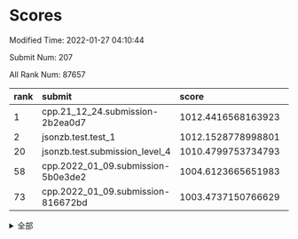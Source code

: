 # Scores

Modified Time: 2022-01-27 04:10:44

Submit Num: 207

All Rank Num: 87657

| rank |               submit               |       score        |       sigma        | pk_num |
| :--- | :--------------------------------- | :----------------- | :----------------- | :----- |
| 1    | cpp.21_12_24.submission-2b2ea0d7   | 1012.4416568163923 | 0.8230068819651373 | 1691   |
| 2    | jsonzb.test.test_1                 | 1012.1528778998801 | 0.7802344920768312 | 1688   |
| 20   | jsonzb.test.submission_level_4     | 1010.4799753734793 | 0.756918726525881  | 1699   |
| 58   | cpp.2022_01_09.submission-5b0e3de2 | 1004.6123665651983 | 0.7338780645632976 | 1693   |
| 73   | cpp.2022_01_09.submission-816672bd | 1003.4737150766629 | 0.7199170214920712 | 1697   |


<details>
<summary>全部</summary>

| rank |                 submit                 |       score        |       sigma        | pk_num |
| :--- | :------------------------------------- | :----------------- | :----------------- | :----- |
| 1    | cpp.21_12_24.submission-2b2ea0d7       | 1012.4416568163923 | 0.8230068819651373 | 1691   |
| 2    | jsonzb.test.test_1                     | 1012.1528778998801 | 0.7802344920768312 | 1688   |
| 3    | gobigger.level_3.submission_level_3_16 | 1012.0758179182016 | 0.7865974769398342 | 1688   |
| 4    | gobigger.level_3.submission_level_3_43 | 1012.0160211272628 | 0.7728687454876475 | 1693   |
| 5    | gobigger.level_3.submission_level_3_26 | 1011.4067457908808 | 0.7665231008307938 | 1693   |
| 6    | gobigger.level_3.submission_level_3_32 | 1011.3131604034947 | 0.777370572053473  | 1696   |
| 7    | gobigger.level_3.submission_level_3_39 | 1011.2828028262778 | 0.76034134038778   | 1696   |
| 8    | gobigger.level_3.submission_level_3_44 | 1011.1754000073333 | 0.766048631729328  | 1694   |
| 9    | gobigger.level_3.submission_level_3_31 | 1011.1271135799947 | 0.7691027652276178 | 1693   |
| 10   | gobigger.level_3.submission_level_3_6  | 1010.9624114951639 | 0.7624979138118709 | 1694   |
| 11   | gobigger.level_3.submission_level_3_42 | 1010.8463393941174 | 0.7590624281098675 | 1695   |
| 12   | gobigger.level_3.submission_level_3_49 | 1010.841154072695  | 0.7772136905931827 | 1697   |
| 13   | gobigger.level_3.submission_level_3_10 | 1010.7521592513463 | 0.7371556609068858 | 1687   |
| 14   | gobigger.level_3.submission_level_3_46 | 1010.7281725582179 | 0.7601638750829647 | 1693   |
| 15   | gobigger.level_3.submission_level_3_12 | 1010.6708560933981 | 0.7791537588612116 | 1694   |
| 16   | gobigger.level_3.submission_level_3_40 | 1010.6322456278594 | 0.7802574461110282 | 1696   |
| 17   | gobigger.level_3.submission_level_3_2  | 1010.6163819953946 | 0.7670200638675942 | 1693   |
| 18   | gobigger.level_3.submission_level_3_38 | 1010.558213490964  | 0.7779738822642401 | 1694   |
| 19   | gobigger.level_3.submission_level_3_27 | 1010.5301514751727 | 0.756985511139792  | 1689   |
| 20   | jsonzb.test.submission_level_4         | 1010.4799753734793 | 0.756918726525881  | 1699   |
| 21   | gobigger.level_3.submission_level_3_20 | 1010.4111002691782 | 0.7704404790325784 | 1693   |
| 22   | gobigger.level_3.submission_level_3_24 | 1010.3708851250441 | 0.7685740146564655 | 1696   |
| 23   | gobigger.level_3.submission_level_3_21 | 1010.3665689744874 | 0.7433721885363966 | 1694   |
| 24   | gobigger.level_3.submission_level_3_30 | 1010.3407728705646 | 0.7648450541195937 | 1696   |
| 25   | gobigger.level_3.submission_level_3_41 | 1010.30387005915   | 0.7602800057183486 | 1695   |
| 26   | gobigger.level_3.submission_level_3_3  | 1010.2353530292426 | 0.7560785175082178 | 1691   |
| 27   | gobigger.level_3.submission_level_3_14 | 1010.2059826920635 | 0.7530515106696639 | 1694   |
| 28   | gobigger.level_3.submission_level_3_25 | 1010.1645055354966 | 0.7585958593631523 | 1695   |
| 29   | gobigger.level_3.submission_level_3_9  | 1010.1302354409441 | 0.7758234779583241 | 1694   |
| 30   | gobigger.level_3.submission_level_3_29 | 1010.0953786413994 | 0.7542283608350785 | 1692   |
| 31   | gobigger.level_3.submission_level_3_5  | 1010.0937360400734 | 0.7484927972031424 | 1692   |
| 32   | gobigger.level_3.submission_level_3_22 | 1010.0696611862704 | 0.7777961672755285 | 1697   |
| 33   | gobigger.level_3.submission_level_3_48 | 1010.0693279470473 | 0.7660187269664354 | 1691   |
| 34   | gobigger.level_3.submission_level_3_11 | 1010.0222744912267 | 0.777716450348738  | 1687   |
| 35   | gobigger.level_3.submission_level_3_18 | 1009.9876017304903 | 0.7558904659276616 | 1698   |
| 36   | gobigger.level_3.submission_level_3_33 | 1009.955925240685  | 0.7517826631708394 | 1692   |
| 37   | gobigger.level_3.submission_level_3_13 | 1009.9339596691385 | 0.7883669425362284 | 1690   |
| 38   | gobigger.level_3.submission_level_3_15 | 1009.839145614339  | 0.7333626114664903 | 1700   |
| 39   | gobigger.level_3.submission_level_3_1  | 1009.758511921284  | 0.7604669718066829 | 1693   |
| 40   | gobigger.level_3.submission_level_3_7  | 1009.7129260644815 | 0.7579640522422284 | 1692   |
| 41   | gobigger.level_3.submission_level_3_28 | 1009.702129565309  | 0.7664230197374009 | 1694   |
| 42   | gobigger.level_3.submission_level_3_0  | 1009.4406952918783 | 0.7795030454499889 | 1691   |
| 43   | gobigger.level_3.submission_level_3_17 | 1009.4283434931647 | 0.7477892751178369 | 1696   |
| 44   | gobigger.level_3.submission_level_3_47 | 1009.3321031378815 | 0.7556815850350411 | 1694   |
| 45   | gobigger.level_3.submission_level_3_36 | 1009.1314427258802 | 0.7470239421230653 | 1695   |
| 46   | gobigger.level_3.submission_level_3_34 | 1009.0206606809725 | 0.7463172071426715 | 1691   |
| 47   | gobigger.level_3.submission_level_3_8  | 1009.011457908218  | 0.740609719092416  | 1689   |
| 48   | gobigger.level_3.submission_level_3_35 | 1008.8468855571517 | 0.7459090291031057 | 1692   |
| 49   | gobigger.level_3.submission_level_3_23 | 1008.8077861417099 | 0.7417159237607455 | 1694   |
| 50   | gobigger.level_3.submission_level_3_19 | 1008.6307766147689 | 0.7430001875722567 | 1695   |
| 51   | gobigger.level_3.submission_level_3_4  | 1008.5080734392012 | 0.7551155608388941 | 1695   |
| 52   | gobigger.level_3.submission_level_3_37 | 1008.2992754205408 | 0.732073232929782  | 1687   |
| 53   | gobigger.level_3.submission_level_3_45 | 1008.0857261853993 | 0.7407659237479645 | 1692   |
| 54   | gobigger.level_1.submission_level_1_6  | 1004.853625121226  | 0.7172724634228914 | 1695   |
| 55   | gobigger.level_1.submission_level_1_27 | 1004.7072271935612 | 0.7246258094078496 | 1692   |
| 56   | gobigger.level_1.submission_level_1_39 | 1004.6802368093097 | 0.7116437763070519 | 1697   |
| 57   | gobigger.level_1.submission_level_1_36 | 1004.6443912169776 | 0.7203366967233441 | 1689   |
| 58   | cpp.2022_01_09.submission-5b0e3de2     | 1004.6123665651983 | 0.7338780645632976 | 1693   |
| 59   | gobigger.level_1.submission_level_1_17 | 1004.5031724240873 | 0.7120075684016576 | 1689   |
| 60   | gobigger.level_1.submission_level_1_7  | 1004.294981856828  | 0.719152006127     | 1696   |
| 61   | gobigger.level_1.submission_level_1_38 | 1004.2925459465819 | 0.721044256787245  | 1691   |
| 62   | gobigger.level_1.submission_level_1_16 | 1004.2545820686864 | 0.7144412971856217 | 1694   |
| 63   | gobigger.level_1.submission_level_1_1  | 1004.167594572201  | 0.7191261345448904 | 1699   |
| 64   | gobigger.level_1.submission_level_1_26 | 1004.1318580294924 | 0.7199680592572437 | 1694   |
| 65   | gobigger.level_1.submission_level_1_49 | 1004.0920181933216 | 0.7156856590949011 | 1696   |
| 66   | gobigger.level_1.submission_level_1_40 | 1004.0700108770588 | 0.723993072509196  | 1699   |
| 67   | gobigger.level_1.submission_level_1_44 | 1003.7653100187919 | 0.718930699895331  | 1698   |
| 68   | gobigger.level_1.submission_level_1_23 | 1003.7560975727279 | 0.7139497170837626 | 1693   |
| 69   | gobigger.level_1.submission_level_1_47 | 1003.724051570863  | 0.7266115365108718 | 1694   |
| 70   | gobigger.level_1.submission_level_1_37 | 1003.6150096342509 | 0.7246184686999313 | 1693   |
| 71   | gobigger.level_1.submission_level_1_25 | 1003.5503606479558 | 0.7109787951677614 | 1693   |
| 72   | gobigger.level_1.submission_level_1_30 | 1003.4910705394722 | 0.7214663214667645 | 1692   |
| 73   | cpp.2022_01_09.submission-816672bd     | 1003.4737150766629 | 0.7199170214920712 | 1697   |
| 74   | gobigger.level_1.submission_level_1_5  | 1003.4602041008495 | 0.7207259222368793 | 1695   |
| 75   | gobigger.level_1.submission_level_1_0  | 1003.305879349226  | 0.718165556409956  | 1690   |
| 76   | gobigger.level_1.submission_level_1_45 | 1003.2697687935412 | 0.7259887568720091 | 1701   |
| 77   | gobigger.level_1.submission_level_1_32 | 1003.2378420116302 | 0.7147524716637125 | 1691   |
| 78   | gobigger.level_1.submission_level_1_13 | 1003.2284202816328 | 0.7207890053122745 | 1693   |
| 79   | gobigger.level_1.submission_level_1_14 | 1003.22414754133   | 0.7124593102249043 | 1694   |
| 80   | gobigger.level_1.submission_level_1_21 | 1003.221808269634  | 0.7210183616910272 | 1701   |
| 81   | gobigger.level_1.submission_level_1_28 | 1003.203829188364  | 0.7100819363560431 | 1698   |
| 82   | gobigger.level_1.submission_level_1_24 | 1003.1357977812395 | 0.7073298687106573 | 1691   |
| 83   | gobigger.level_1.submission_level_1_18 | 1003.1268352194527 | 0.7174308410365681 | 1693   |
| 84   | gobigger.level_1.submission_level_1_3  | 1003.0285287780838 | 0.7168892388786121 | 1696   |
| 85   | gobigger.level_1.submission_level_1_33 | 1003.0156238617666 | 0.720229216002398  | 1698   |
| 86   | gobigger.level_1.submission_level_1_46 | 1003.0093153075959 | 0.7115112331181678 | 1703   |
| 87   | gobigger.level_1.submission_level_1_22 | 1003.0058941772049 | 0.7211792123114318 | 1692   |
| 88   | gobigger.level_1.submission_level_1_9  | 1002.9944114562783 | 0.7130603068878871 | 1694   |
| 89   | gobigger.level_1.submission_level_1_42 | 1002.9702625384729 | 0.7068476057889352 | 1693   |
| 90   | gobigger.level_1.submission_level_1_35 | 1002.9102779787867 | 0.7189268451396993 | 1694   |
| 91   | gobigger.level_1.submission_level_1_20 | 1002.8760022568794 | 0.7191442443462994 | 1692   |
| 92   | gobigger.level_1.submission_level_1_4  | 1002.7144909849153 | 0.7085254889371011 | 1696   |
| 93   | gobigger.level_1.submission_level_1_10 | 1002.7127349739438 | 0.7209876039473941 | 1697   |
| 94   | gobigger.level_1.submission_level_1_19 | 1002.5959919314016 | 0.7118493650050963 | 1696   |
| 95   | gobigger.level_1.submission_level_1_31 | 1002.5166008681676 | 0.7138434962103297 | 1693   |
| 96   | gobigger.level_1.submission_level_1_8  | 1002.5070463505441 | 0.7184697790185262 | 1692   |
| 97   | gobigger.level_1.submission_level_1_11 | 1002.4827188445927 | 0.7125181038332892 | 1697   |
| 98   | gobigger.level_1.submission_level_1_43 | 1002.4318051678146 | 0.7101084475071163 | 1695   |
| 99   | gobigger.level_1.submission_level_1_48 | 1002.4201594188271 | 0.7066011017849858 | 1690   |
| 100  | gobigger.level_1.submission_level_1_29 | 1002.3935617423931 | 0.723319123114027  | 1697   |
| 101  | gobigger.level_1.submission_level_1_41 | 1002.236408128842  | 0.7075328156622149 | 1692   |
| 102  | gobigger.level_1.submission_level_1_34 | 1002.132997771342  | 0.7105715548774018 | 1693   |
| 103  | gobigger.level_1.submission_level_1_12 | 1002.0908184163433 | 0.7033361822702983 | 1694   |
| 104  | gobigger.level_1.submission_level_1_2  | 1002.030207081434  | 0.7190853474199406 | 1697   |
| 105  | gobigger.level_1.submission_level_1_15 | 1002.0132548729398 | 0.7085297026278073 | 1697   |
| 106  | gobigger.random.submission_random_19   | 997.268025784515   | 0.7075352386748057 | 1692   |
| 107  | gobigger.random.submission_random_33   | 997.0685223949868  | 0.7138899131739158 | 1697   |
| 108  | gobigger.random.submission_random_23   | 996.9260001352939  | 0.6970310772487618 | 1700   |
| 109  | gobigger.random.submission_random_14   | 996.9003920398957  | 0.7190235439526478 | 1693   |
| 110  | gobigger.random.submission_random_37   | 996.8931408076802  | 0.6995500911760156 | 1694   |
| 111  | gobigger.random.submission_random_21   | 996.8309299847816  | 0.7244822853102837 | 1695   |
| 112  | gobigger.random.submission_random_11   | 996.8002397093132  | 0.7233943001254802 | 1691   |
| 113  | gobigger.random.submission_random_32   | 996.7976692187906  | 0.7088710154386529 | 1695   |
| 114  | gobigger.random.submission_random_5    | 996.5956712437788  | 0.7116219303552662 | 1692   |
| 115  | gobigger.random.submission_random_3    | 996.5326638636722  | 0.7150536565541717 | 1697   |
| 116  | gobigger.random.submission_random_30   | 996.530964075045   | 0.7161248352675251 | 1695   |
| 117  | gobigger.random.submission_random_49   | 996.5261469417601  | 0.7091409009743875 | 1692   |
| 118  | gobigger.random.submission_random_1    | 996.5118452172026  | 0.711719361768365  | 1697   |
| 119  | gobigger.random.submission_random_29   | 996.5110761108939  | 0.7108555287964511 | 1693   |
| 120  | gobigger.random.submission_random_39   | 996.4198320846726  | 0.7195980827541955 | 1688   |
| 121  | gobigger.random.submission_random_2    | 996.4068100966279  | 0.7096896701554378 | 1699   |
| 122  | gobigger.random.submission_random_28   | 996.3637014061326  | 0.7196059847335395 | 1689   |
| 123  | gobigger.random.submission_random_48   | 996.2774750470904  | 0.6988732882342179 | 1693   |
| 124  | gobigger.random.submission_random_42   | 996.2567593099712  | 0.6959298989070406 | 1696   |
| 125  | gobigger.random.submission_random_24   | 996.2224681833395  | 0.706982029387285  | 1697   |
| 126  | gobigger.random.submission_random_10   | 996.2198903022348  | 0.710490063776346  | 1695   |
| 127  | gobigger.random.submission_random_38   | 996.2166776068445  | 0.7064955605082549 | 1697   |
| 128  | gobigger.random.submission_random_34   | 996.0015749361432  | 0.7016972961902683 | 1692   |
| 129  | gobigger.random.submission_random_6    | 995.9932747228123  | 0.7183282543178892 | 1696   |
| 130  | gobigger.random.submission_random_46   | 995.9183246114738  | 0.7238853883439541 | 1691   |
| 131  | gobigger.random.submission_random_12   | 995.8783004536239  | 0.7247104692095208 | 1692   |
| 132  | gobigger.random.submission_random_36   | 995.8303970780513  | 0.7251533915840591 | 1694   |
| 133  | gobigger.random.submission_random_40   | 995.7997437461336  | 0.7012310002701129 | 1695   |
| 134  | gobigger.random.submission_random_9    | 995.6882275490336  | 0.7234078801206453 | 1691   |
| 135  | gobigger.random.submission_random_7    | 995.6604348124249  | 0.7113586439846613 | 1695   |
| 136  | gobigger.random.submission_random_43   | 995.6315501416583  | 0.7158625036804046 | 1692   |
| 137  | gobigger.random.submission_random_4    | 995.6311695625162  | 0.7222935644901528 | 1695   |
| 138  | gobigger.random.submission_random_8    | 995.6105853899096  | 0.7089157250355165 | 1694   |
| 139  | gobigger.random.submission_random_18   | 995.591105278231   | 0.7218005649645042 | 1696   |
| 140  | gobigger.random.submission_random_35   | 995.5255648601537  | 0.6984397796649763 | 1696   |
| 141  | gobigger.random.submission_random_26   | 995.4555303674445  | 0.72251368271857   | 1696   |
| 142  | gobigger.random.submission_random_0    | 995.266072530292   | 0.7114828095757617 | 1694   |
| 143  | gobigger.random.submission_random_17   | 995.1735116535687  | 0.7091553279340329 | 1696   |
| 144  | gobigger.random.submission_random_25   | 995.1570171395585  | 0.7066276852185442 | 1692   |
| 145  | gobigger.random.submission_random_44   | 995.0784529001063  | 0.7082856710817981 | 1695   |
| 146  | gobigger.random.submission_random_22   | 995.0630649609201  | 0.7010934885838015 | 1698   |
| 147  | gobigger.random.submission_random_41   | 995.0409216709355  | 0.7238756139960484 | 1691   |
| 148  | gobigger.random.submission_random_45   | 994.995827591405   | 0.7122187037079829 | 1698   |
| 149  | gobigger.random.submission_random_20   | 994.9754061752261  | 0.7147820160558458 | 1696   |
| 150  | gobigger.random.submission_random_31   | 994.8652910574568  | 0.7069194627724419 | 1696   |
| 151  | gobigger.level_2.submission_level_2_46 | 994.7242401785463  | 0.7249971211289659 | 1693   |
| 152  | gobigger.random.submission_random_27   | 994.6368895651685  | 0.7366035333379728 | 1691   |
| 153  | gobigger.random.submission_random_47   | 994.6024705448351  | 0.7443545592151859 | 1693   |
| 154  | gobigger.random.submission_random_13   | 994.5877654078445  | 0.708166140131299  | 1694   |
| 155  | gobigger.random.submission_random_16   | 994.5578122651209  | 0.7162573468577196 | 1696   |
| 156  | gobigger.random.submission_random_15   | 994.4188901605315  | 0.7231975393136589 | 1694   |
| 157  | gobigger.level_2.submission_level_2_39 | 994.2107896064257  | 0.7455867149068424 | 1691   |
| 158  | gobigger.level_2.submission_level_2_49 | 993.8826296234349  | 0.7239575546283396 | 1693   |
| 159  | gobigger.level_2.submission_level_2_25 | 993.7585702221157  | 0.7432017551262644 | 1692   |
| 160  | gobigger.level_2.submission_level_2_17 | 993.5195017654434  | 0.7345622206960347 | 1695   |
| 161  | gobigger.level_2.submission_level_2_1  | 993.2226599448006  | 0.7401476813527358 | 1697   |
| 162  | gobigger.level_2.submission_level_2_31 | 993.1992336826534  | 0.7364063597556125 | 1697   |
| 163  | gobigger.level_2.submission_level_2_34 | 992.9123788326635  | 0.7428297769901002 | 1699   |
| 164  | gobigger.level_2.submission_level_2_18 | 992.7147535082722  | 0.7435902402542417 | 1692   |
| 165  | gobigger.level_2.submission_level_2_13 | 992.6313822400999  | 0.7418748553840859 | 1698   |
| 166  | gobigger.level_2.submission_level_2_36 | 992.576368033243   | 0.7477631655255738 | 1697   |
| 167  | gobigger.level_2.submission_level_2_11 | 992.429445605426   | 0.7314286739619356 | 1696   |
| 168  | gobigger.level_2.submission_level_2_29 | 992.4254122032868  | 0.7277761516470683 | 1691   |
| 169  | gobigger.level_2.submission_level_2_24 | 992.4045826360984  | 0.7528241865850607 | 1694   |
| 170  | gobigger.level_2.submission_level_2_20 | 992.3424389337281  | 0.7471985305419147 | 1687   |
| 171  | gobigger.level_2.submission_level_2_6  | 992.2567794124166  | 0.7474759336087926 | 1694   |
| 172  | gobigger.level_2.submission_level_2_21 | 992.1524174043237  | 0.7434703952294257 | 1688   |
| 173  | gobigger.level_2.submission_level_2_15 | 992.1218514251991  | 0.7469090789894189 | 1688   |
| 174  | gobigger.level_2.submission_level_2_38 | 992.0999779492097  | 0.7471832068445311 | 1689   |
| 175  | gobigger.level_2.submission_level_2_10 | 991.9681988800655  | 0.742123900369     | 1697   |
| 176  | gobigger.level_2.submission_level_2_5  | 991.9674367112899  | 0.7572469746125897 | 1686   |
| 177  | gobigger.level_2.submission_level_2_9  | 991.9579132196598  | 0.7500299038776509 | 1692   |
| 178  | gobigger.level_2.submission_level_2_26 | 991.8976604743763  | 0.7265829631870487 | 1692   |
| 179  | gobigger.level_2.submission_level_2_23 | 991.8589725412328  | 0.7586752547909619 | 1690   |
| 180  | gobigger.level_2.submission_level_2_19 | 991.7979010847165  | 0.7525886049717857 | 1697   |
| 181  | gobigger.level_2.submission_level_2_2  | 991.7900974566791  | 0.7407769103571157 | 1693   |
| 182  | gobigger.level_2.submission_level_2_32 | 991.7841751169492  | 0.743654463461382  | 1694   |
| 183  | gobigger.level_2.submission_level_2_8  | 991.7767291253456  | 0.7462988928155169 | 1696   |
| 184  | gobigger.level_2.submission_level_2_40 | 991.7608555097144  | 0.7585918058790292 | 1695   |
| 185  | gobigger.level_2.submission_level_2_4  | 991.7141036936915  | 0.757884888969243  | 1695   |
| 186  | gobigger.level_2.submission_level_2_35 | 991.631528324011   | 0.7582249032547219 | 1697   |
| 187  | gobigger.level_2.submission_level_2_14 | 991.6072605881143  | 0.7583985350320288 | 1692   |
| 188  | gobigger.level_2.submission_level_2_16 | 991.6023859559132  | 0.754052521731544  | 1687   |
| 189  | gobigger.level_2.submission_level_2_7  | 991.5802837850464  | 0.760174732391595  | 1699   |
| 190  | gobigger.level_2.submission_level_2_3  | 991.4252806152696  | 0.7285742247599587 | 1697   |
| 191  | gobigger.level_2.submission_level_2_48 | 991.3563360871369  | 0.7541722006623525 | 1694   |
| 192  | gobigger.level_2.submission_level_2_0  | 991.2660210520452  | 0.7859753290959908 | 1693   |
| 193  | gobigger.level_2.submission_level_2_30 | 991.2358438853835  | 0.7462333056705757 | 1697   |
| 194  | gobigger.level_2.submission_level_2_28 | 991.1125765311392  | 0.7571215389589726 | 1692   |
| 195  | gobigger.level_2.submission_level_2_41 | 991.0442614553036  | 0.7540319885319395 | 1693   |
| 196  | gobigger.level_2.submission_level_2_33 | 991.0298336676832  | 0.7434109936996737 | 1689   |
| 197  | gobigger.level_2.submission_level_2_12 | 990.6203790063449  | 0.7521665686132447 | 1698   |
| 198  | gobigger.level_2.submission_level_2_42 | 990.598180377697   | 0.7541914087382483 | 1692   |
| 199  | gobigger.level_2.submission_level_2_43 | 990.5420857549404  | 0.7496865746275695 | 1698   |
| 200  | gobigger.level_2.submission_level_2_22 | 990.3654392214012  | 0.7650873785568083 | 1695   |
| 201  | gobigger.level_2.submission_level_2_37 | 990.3527859869205  | 0.7409411571346537 | 1694   |
| 202  | gobigger.level_2.submission_level_2_45 | 990.2824621814618  | 0.7688355560171316 | 1692   |
| 203  | gobigger.level_2.submission_level_2_27 | 990.1908186369333  | 0.7617189233148108 | 1689   |
| 204  | gobigger.level_2.submission_level_2_44 | 990.0807595150821  | 0.7764697993648048 | 1691   |
| 205  | gobigger.level_2.submission_level_2_47 | 989.8219523811207  | 0.7613770646526004 | 1699   |
| 206  | gobigger.none.submission_none_1        | 979.2372497207975  | 1.2540887459001837 | 1690   |
| 207  | gobigger.none.submission_none_0        | 976.399798462204   | 1.3012116993446359 | 1690   |

</details>